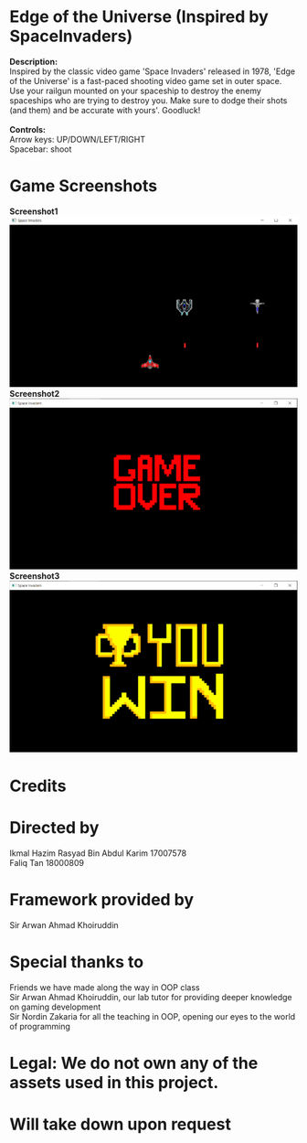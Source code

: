 # Edge of the Universe (Inspired by SpaceInvaders)
<b>Description:</b></br>
Inspired by the classic video game 'Space Invaders' released in 1978, 'Edge of the Universe' is a fast-paced shooting video game set in outer space. Use your railgun mounted on your spaceship to destroy the enemy spaceships who are trying to destroy you. Make sure to dodge their shots (and them) and be accurate with yours'. Goodluck!</br></br>
<b>Controls:</b></br>
Arrow keys: UP/DOWN/LEFT/RIGHT</br>
Spacebar: shoot</br>

# Game Screenshots
<b>Screenshot1</b></br>
![Screenshot1](Capture%201.png)</br>
<b>Screenshot2</b></br>
![Screenshot2](Capture%202.png)</br>
<b>Screenshot3</b></br>
![Screenshot3](Capture%203.png)</br>

# Credits
# Directed by
Ikmal Hazim Rasyad Bin Abdul Karim 17007578</br>
Faliq Tan 18000809</br>

# Framework provided by
Sir Arwan Ahmad Khoiruddin</br>

# Special thanks to
Friends we have made along the way in OOP class</br>
Sir Arwan Ahmad Khoiruddin, our lab tutor for providing deeper knowledge on gaming development</br>
Sir Nordin Zakaria for all the teaching in OOP, opening our eyes to the world of programming</br>

# Legal: We do not own any of the assets used in this project.
# Will take down upon request




